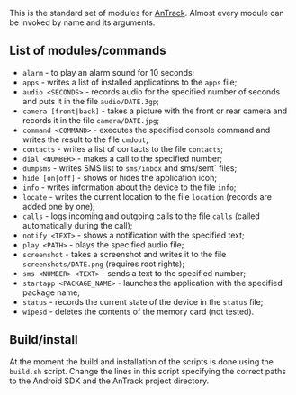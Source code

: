 This is the standard set of modules for [AnTrack](https://github.com/zobnin/antrack). Almost every module can be invoked by name and its arguments.

## List of modules/commands

* `alarm` - to play an alarm sound for 10 seconds;
* `apps` - writes a list of installed applications to the `apps` file;
* `audio <SECONDS>` - records audio for the specified number of seconds and puts it in the file `audio/DATE.3gp`;
* `camera [front|back]` - takes a picture with the front or rear camera and records it in the file `camera/DATE.jpg`;
* `command <COMMAND>` - executes the specified console command and writes the result to the file `cmdout`;
* `contacts` - writes a list of contacts to the file `contacts`;
* `dial <NUMBER>` - makes a call to the specified number;
* `dumpsms` - writes SMS list to `sms/inbox` and sms/sent` files;
* `hide [on|off]` - shows or hides the application icon;
* `info` - writes information about the device to the file `info`;
* `locate` - writes the current location to the file `location` (records are added one by one);
* `calls` - logs incoming and outgoing calls to the file `calls` (called automatically during the call);
* `notify <TEXT>` - shows a notification with the specified text;
* `play <PATH>` - plays the specified audio file;
* `screenshot` - takes a screenshot and writes it to the file `screenshots/DATE.png` (requires root rights);
* `sms <NUMBER> <TEXT>` - sends a text to the specified number;
* `startapp <PACKAGE_NAME>` - launches the application with the specified package name;
* `status` - records the current state of the device in the `status` file;
* `wipesd` - deletes the contents of the memory card (not tested).

## Build/install

At the moment the build and installation of the scripts is done using the `build.sh` script. Change the lines in this script specifying the correct paths to the Android SDK and the AnTrack project directory.
